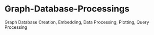 # Graph-Database-Processings
Graph Database Creation, Embedding, Data Processing, Plotting, Query Processing
